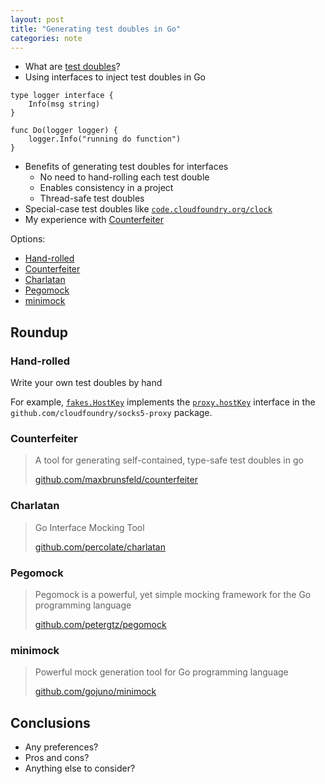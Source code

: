 ```yaml
---
layout: post
title: "Generating test doubles in Go"
categories: note
---
```


- What are [test doubles](https://en.wikipedia.org/wiki/Test_double)?
- Using interfaces to inject test doubles in Go

```golang
type logger interface {
	Info(msg string)
}

func Do(logger logger) {
	logger.Info("running do function")
}
```

- Benefits of generating test doubles for interfaces
  - No need to hand-rolling each test double
  - Enables consistency in a project
  - Thread-safe test doubles
- Special-case test doubles like [`code.cloudfoundry.org/clock`](https://code.cloudfoundry.org/clock)
- My experience with [Counterfeiter](#counterfeiter)

Options:
- [Hand-rolled](#hand-rolled)
- [Counterfeiter](#counterfeiter)
- [Charlatan](#charlatan)
- [Pegomock](#pegomock)
- [minimock](#minimock)

## Roundup

### <a id="hand-rolled"></a> Hand-rolled
Write your own test doubles by hand

For example, [`fakes.HostKey`](https://github.com/cloudfoundry/socks5-proxy/blob/3659db090cb23a57807b53e2f8580b2427dc2659/fakes/host_key.go) implements the [`proxy.hostKey`](https://github.com/cloudfoundry/socks5-proxy/blob/3659db090cb23a57807b53e2f8580b2427dc2659/socks5_proxy.go#L20-L22) interface in the `github.com/cloudfoundry/socks5-proxy` package.

### <a id="counterfeiter"></a> Counterfeiter
> A tool for generating self-contained, type-safe test doubles in go
>
> [github.com/maxbrunsfeld/counterfeiter](https://github.com/maxbrunsfeld/counterfeiter)

### <a id="charlatan"></a> Charlatan
> Go Interface Mocking Tool
>
> [github.com/percolate/charlatan](https://github.com/percolate/charlatan)

### <a id="pegomock"></a> Pegomock
> Pegomock is a powerful, yet simple mocking framework for the Go programming language
>
> [github.com/petergtz/pegomock](https://github.com/petergtz/pegomock)

### <a id="minimock"></a> minimock
> Powerful mock generation tool for Go programming language
>
> [github.com/gojuno/minimock](https://github.com/gojuno/minimock)

## Conclusions
- Any preferences?
- Pros and cons?
- Anything else to consider?
